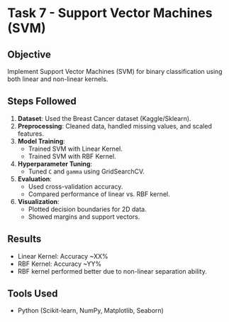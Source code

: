 # Task 7 - Support Vector Machines (SVM)

## Objective
Implement Support Vector Machines (SVM) for binary classification using both linear and non-linear kernels.

## Steps Followed
1. **Dataset**: Used the Breast Cancer dataset (Kaggle/Sklearn).
2. **Preprocessing**: Cleaned data, handled missing values, and scaled features.
3. **Model Training**:
   - Trained SVM with Linear Kernel.
   - Trained SVM with RBF Kernel.
4. **Hyperparameter Tuning**:
   - Tuned `C` and `gamma` using GridSearchCV.
5. **Evaluation**:
   - Used cross-validation accuracy.
   - Compared performance of linear vs. RBF kernel.
6. **Visualization**:
   - Plotted decision boundaries for 2D data.
   - Showed margins and support vectors.

## Results
- Linear Kernel: Accuracy ~XX%
- RBF Kernel: Accuracy ~YY%
- RBF kernel performed better due to non-linear separation ability.

## Tools Used
- Python (Scikit-learn, NumPy, Matplotlib, Seaborn)
